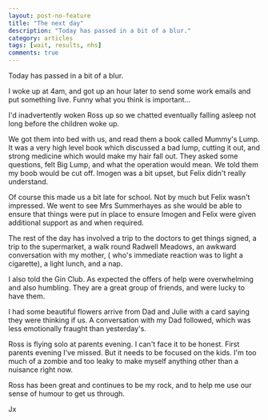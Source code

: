 ```yaml
---
layout: post-no-feature
title: "The next day"
description: "Today has passed in a bit of a blur."
category: articles
tags: [wait, results, nhs]
comments: true
---
```


Today has passed in a bit of a blur.

I woke up at 4am, and got up an hour later to send some work emails and put something live.  Funny what you think is important...

I'd inadvertently woken Ross up so we chatted eventually falling asleep not long before the children woke up.

We got them into bed with us, and read them a book called Mummy's Lump.  It was a very high level book which discussed a bad lump, cutting it out, and strong medicine which would make my hair fall out.  They asked some questions, felt Big Lump, and what the operation would mean.  We told them my boob would be cut off.  Imogen was a bit upset, but Felix didn't really understand.

Of course this made us a bit late for school. Not by much but Felix wasn't impressed.  We went to see Mrs Summerhayes as she would be able to ensure that things were put in place to ensure Imogen and Felix were given additional support as and when required.

The rest of the day has involved a trip to the doctors to get things signed, a trip to the supermarket, a walk round Radwell Meadows, an awkward conversation with my mother, ( who's immediate reaction was to light a cigarette),  a light lunch, and a nap.

I also told the Gin Club.  As expected the offers of help were overwhelming and also humbling.  They are a great group of friends, and were lucky to have them.

I had some beautiful flowers arrive from Dad and Julie with a card saying they were thinking if us. A conversation with my Dad followed, which was less emotionally fraught than yesterday's.

Ross is flying solo at parents evening.  I can't face it to be honest.  First parents evening I've missed.  But it needs to be focused on the kids.  I'm too much of a zombie and too leaky to make myself anything other than a nuisance right now.

Ross has been great and continues to be my rock, and to help me use our sense of humour to get us through.

Jx